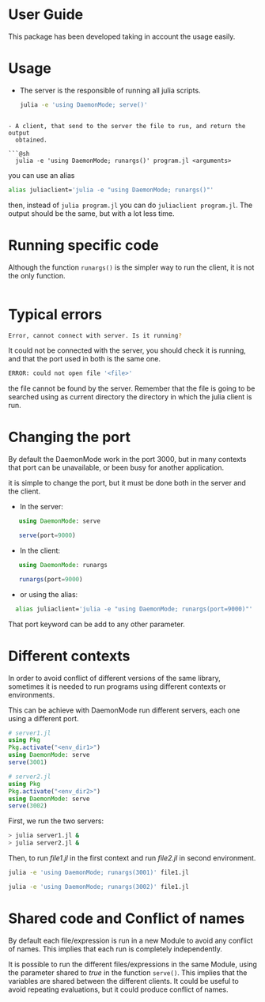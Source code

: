 # User Guide

This package has been developed taking in account the usage easily.

# Usage

- The server is the responsible of running all julia scripts.
 
  ```sh
  julia -e 'using DaemonMode; serve()'
```

- A client, that send to the server the file to run, and return the output
  obtained.
  
```@sh
  julia -e 'using DaemonMode; runargs()' program.jl <arguments>
```

  you can use an alias 
  ```sh
  alias juliaclient='julia -e "using DaemonMode; runargs()"'
```
  
then, instead of `julia program.jl` you can do `juliaclient program.jl`. The
output should be the same, but with a lot less time.

# Running specific code


Although the function `runargs()` is the simpler way to run the client, it is not
the only function.

```@docs
```

# Typical errors

```sh
Error, cannot connect with server. Is it running?
```

It could not be connected with the server, you should check it is running, and
that the port used in both is the same one.

```sh
ERROR: could not open file '<file>'
```

the file cannot be found by the server. Remember that the file is going to be
searched using as current directory the directory in which the julia client is
run.

# Changing the port

By default the DaemonMode work in the port 3000, but in many contexts that port
can be unavailable, or been busy for another application.

it is simple to change the port, but it must be done both in the server and the client.

- In the server:

```julia
   using DaemonMode: serve

   serve(port=9000)
```

- In the client:

```julia
   using DaemonMode: runargs

   runargs(port=9000)
```

- or using the alias:

```sh
  alias juliaclient='julia -e "using DaemonMode; runargs(port=9000)"'
```

That port keyword can be add to any other parameter.

# Different contexts

In order to avoid conflict of different versions of the same library, sometimes
it is needed to run programs using different contexts  or environments.

This can be achieve with DaemonMode run different servers, each one using a
different port.

```julia
# server1.jl
using Pkg
Pkg.activate("<env_dir1>")
using DaemonMode: serve
serve(3001)
```

```julia
# server2.jl
using Pkg
Pkg.activate("<env_dir2>")
using DaemonMode: serve
serve(3002)
```

First, we run the two servers:

```sh
> julia server1.jl &
> julia server2.jl &
```

Then, to run *file1.jl* in the first context and run *file2.jl* in second
environment.

```sh
julia -e 'using DaemonMode; runargs(3001)' file1.jl
```

```sh
julia -e 'using DaemonMode; runargs(3002)' file1.jl
```

# Shared code and Conflict of names

By default each file/expression is run in a new Module to avoid any conflict of
names. This implies that each run is completely independently. 

It is possible to run the different files/expressions in the same Module, using
the parameter shared to *true* in the function `serve()`. This implies that the
variables are shared between the different clients. It could be useful to avoid
repeating evaluations, but it could produce conflict of names.
